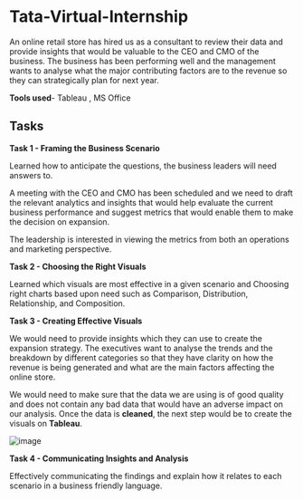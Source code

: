 # Tata-Virtual-Internship
An online retail store has hired us as a consultant to review their data and provide insights that would be valuable to the CEO and CMO of the business. The business has been performing well and the management wants to analyse what the major contributing factors are to the revenue so they can strategically plan for next year.

**Tools used**- Tableau , MS Office

## Tasks

**Task 1 - Framing the Business Scenario**

Learned how to anticipate the questions, the business leaders will need answers to.

A meeting with the CEO and CMO has been scheduled and we need to draft the relevant analytics and insights that would help evaluate the current business performance and suggest metrics that would enable them to make the decision on expansion.

The leadership is interested in viewing the metrics from both an operations and marketing perspective.

**Task 2 - Choosing the Right Visuals**

Learned which visuals are most effective in a given scenario and Choosing right charts based upon need such as Comparison, Distribution, Relationship, and Composition.

**Task 3 - Creating Effective Visuals**

We would need to provide insights which they can use to create the expansion strategy. The executives want to analyse the trends and the breakdown by different categories so that they have clarity on how the revenue is being generated and what are the main factors affecting the online store.

We would need to make sure that the data we are using is of good quality and does not contain any bad data that would have an adverse impact on our analysis. Once the data is **cleaned**, the next step would be to create the visuals on **Tableau**.

![image](https://user-images.githubusercontent.com/131190846/233267861-d13d0e08-e530-4b51-b644-47246042537d.png)

**Task 4 - Communicating Insights and Analysis**

Effectively communicating the findings and explain how it relates to each scenario in a business friendly language.
